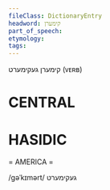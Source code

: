 ```yaml
---
fileClass: DictionaryEntry
headword: קימערן
part_of_speech: 
etymology: 
tags: 
---
```

קימערן
געקימערט
(ᴠᴇʀʙ)

CENTRAL
========

HASIDIC
=======
= AMERICA = 

/gəˈkɪmərt/ געקימערט
